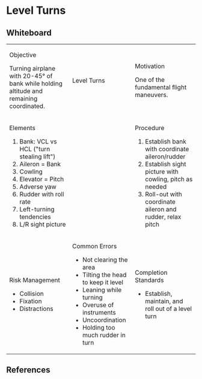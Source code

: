 # Level Turns

## Whiteboard

<table className="maneuver-wb">

<tr>

<td className="wb-col-1">

<label>Objective</label>

Turning airplane with 20-45&deg; of bank while holding altitude and remaining coordinated.

</td>

<td className="wb-col-2 maneuver-title">

<label className="maneuver-label">Level Turns</label>

</td>

<td className="wb-col-3">

<label>Motivation</label>

One of the fundamental flight maneuvers.

</td>

</tr>

<tr>

<td className="wb-col-1">

<label>Elements</label>

1. Bank: VCL vs HCL ("turn stealing lift")
2. Aileron = Bank
3. Cowling
4. Elevator = Pitch
5. Adverse yaw
6. Rudder with roll rate
7. Left-turning tendencies
8. L/R sight picture

</td>

<td className="wb-col-2">

</td>

<td className="wb-col-3">

<label>Procedure</label>

1. Establish bank with coordinate aileron/rudder
2. Establish sight picture with cowling, pitch as needed
3. Roll-out with coordinate aileron and rudder, relax pitch

</td>

</tr>

<tr>

<td className="wb-col-1">

<label>Risk Management</label>

- Collision
- Fixation
- Distractions

</td>

<td className="wb-col-2">

<label>Common Errors</label>

- Not clearing the area
- Tilting the head to keep it level
- Leaning while turning
- Overuse of instruments
- Uncoordination
- Holding too much rudder in turn

</td>

<td className="wb-col-3">

<label>Completion Standards</label>

- Establish, maintain, and roll out of a level turn

</td>

</tr>

</table>

## References
